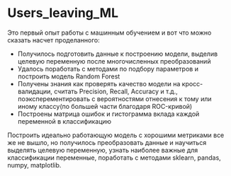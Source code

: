 # Users_leaving_ML

Это первый опыт работы с машинным обучением и вот что можно сказать насчет проделанного:

- Получилось подготовить данные к построению модели, выделив целевую переменную после многочисленных преобразований
- Удалось поработать с методами по подбору параметров и построить модель Random Forest
- Получены знания как проверять качество модели на кросс-валидации, считать Precision, Recall, Accuracy и т.д., 
    поэксперементировать с вероятностями отнесения к тому или иному классу(по большей части благодаря ROC-кривой)
- Построены матрица ошибок и гистограмма вклада каждой переменной в классификацию

Построить идеально работающую модель с хорошими метриками все же не вышло, но получилось преобразовать данные и научиться выделять целевую переменную, узнать наиболее важные для классификации переменные, поработать с методами sklearn, pandas, numpy, matplotlib.
